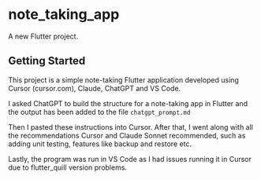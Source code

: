 # note_taking_app

A new Flutter project.

## Getting Started

This project is a simple note-taking Flutter application developed using Cursor (cursor.com), Claude, ChatGPT and VS Code.

I asked ChatGPT to build the structure for a note-taking app in Flutter and the output has been added to the file `chatgpt_prompt.md`

Then I pasted these instructions into Cursor. After that, I went along with all the recommendations Cursor and Claude Sonnet recommended, such as adding unit testing, features like backup and restore etc.

Lastly, the program was run in VS Code as I had issues running it in Cursor due to flutter_quill version problems.
